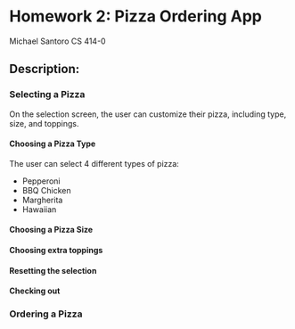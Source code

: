 # Homework 2: Pizza Ordering App
Michael Santoro
CS 414-0

## Description: 

### Selecting a Pizza
On the selection screen, the user can customize their pizza, including type, size, and toppings. 

#### Choosing a Pizza Type
The user can select 4 different types of pizza:
- Pepperoni
- BBQ Chicken
- Margherita
- Hawaiian
#### Choosing a Pizza Size

#### Choosing extra toppings

#### Resetting the selection

#### Checking out


### Ordering a Pizza
